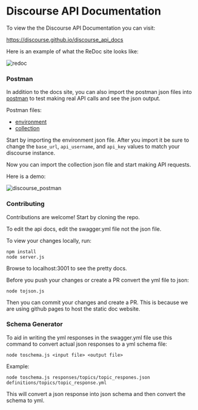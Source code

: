 # Discourse API Documentation

To view the the Discourse API Documentation you can visit:

  https://discourse.github.io/discourse_api_docs

Here is an example of what the ReDoc site looks like:

![redoc](https://cloud.githubusercontent.com/assets/1490496/20266324/e818b49e-aa32-11e6-8390-242f0f155cb7.gif)

### Postman

In addition to the docs site, you can also import the postman json files into
[postman](https://www.getpostman.com/) to test making real API calls and see the json output.

Postman files:
  - [environment](https://raw.githubusercontent.com/discourse/discourse_api_docs/master/postman/discourse_local.postman_environment.json)
  - [collection](https://raw.githubusercontent.com/discourse/discourse_api_docs/master/postman/discourse.postman_collection.json)

Start by importing the environment json file. After you import it be sure to
change the `base_url`, `api_username`, and `api_key` values to match your
discourse instance.

Now you can import the collection json file and start making API requests.

Here is a demo:

![discourse_postman](https://cloud.githubusercontent.com/assets/1490496/20265862/9478355a-aa30-11e6-98b0-ecf7d2ab9263.gif)

### Contributing

Contributions are welcome! Start by cloning the repo.

To edit the api docs, edit the swagger.yml file not the json file.

To view your changes locally, run:

```
npm install
node server.js
```

Browse to localhost:3001 to see the pretty docs.

Before you push your changes or create a PR convert the yml file to json:

```
node tojson.js
```

Then you can commit your changes and create a PR. This is because we are using
github pages to host the static doc website.

### Schema Generator

To aid in writing the yml responses in the swagger.yml file use this command to
convert actual json responses to a yml schema file:

```
node toschema.js <input file> <output file>
```

Example:

```
node toschema.js responses/topics/topic_respones.json definitions/topics/topic_response.yml
```

This will convert a json response into json schema and then convert the schema
to yml.


